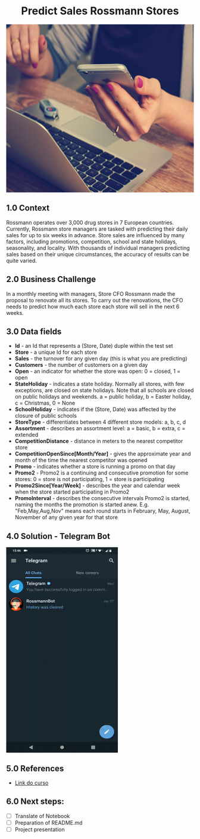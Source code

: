 <h1 align="center"> Predict Sales Rossmann Stores </h1> 

<img align="center"  height="450" width="1000" src="https://github.com/brunalimap/DataScience_em_Producao/blob/main/img/img01.jpg" >

## 1.0 Context

<p> Rossmann operates over 3,000 drug stores in 7 European countries. Currently, Rossmann store managers are tasked with predicting their daily sales for up to six weeks in advance. Store sales are influenced by many factors, including promotions, competition, school and state holidays, seasonality, and locality. With thousands of individual managers predicting sales based on their unique circumstances, the accuracy of results can be quite varied. </p>

## 2.0 Business Challenge

<p> In a monthly meeting with managers, Store CFO Rossmann made the proposal to renovate all its stores. To carry out the renovations, the CFO needs to predict how much each store each store will sell in the next 6 weeks. </p>

## 3.0 Data fields


- <b>Id</b> - an Id that represents a (Store, Date) duple within the test set
- <b>Store</b> - a unique Id for each store
- <b>Sales</b> - the turnover for any given day (this is what you are predicting)
- <b>Customers</b> - the number of customers on a given day
- <b>Open</b> - an indicator for whether the store was open: 0 = closed, 1 = open
- <b>StateHoliday</b> - indicates a state holiday. Normally all stores, with few exceptions, are closed on state holidays. Note that all schools are closed on public holidays and weekends. a = public holiday, b = Easter holiday, c = Christmas, 0 = None
- <b>SchoolHoliday</b> - indicates if the (Store, Date) was affected by the closure of public schools
- <b>StoreType</b> - differentiates between 4 different store models: a, b, c, d
- <b>Assortment</b> - describes an assortment level: a = basic, b = extra, c = extended
- <b>CompetitionDistance</b> - distance in meters to the nearest competitor store
- <b>CompetitionOpenSince[Month/Year]</b> - gives the approximate year and month of the time the nearest competitor was opened
- <b>Promo</b> - indicates whether a store is running a promo on that day
- <b>Promo2</b> - Promo2 is a continuing and consecutive promotion for some stores: 0 = store is not participating, 1 = store is participating
- <b>Promo2Since[Year/Week]</b> - describes the year and calendar week when the store started participating in Promo2
- <b>PromoInterval</b> - describes the consecutive intervals Promo2 is started, naming the months the promotion is started anew. E.g. "Feb,May,Aug,Nov" means each round starts in February, May, August, November of any given year for that store




## 4.0 Solution - Telegram Bot

<img align="center" height="550" width="300" src="https://github.com/brunalimap/DataScience_em_Producao/blob/main/img/rossmann_video.gif">

## 5.0  References
- [Link do curso](https://sejaumdatascientist.com/como-ser-um-data-scientist/) 

## 6.0 Next steps:

- [ ] Translate of Notebook
- [ ] Preparation of README.md
- [ ] Project presentation
